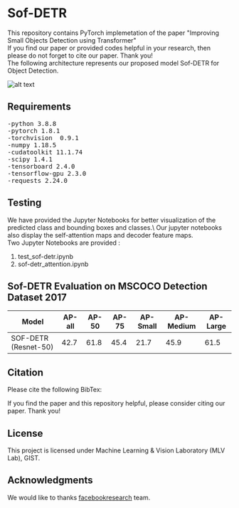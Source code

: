 # Sof-DETR
This repository contains PyTorch implemetation of the paper "Improving Small Objects Detection using Transformer" \
If you find our paper or provided codes helpful in your research, then please do not forget to cite our paper. Thank you! \
The following architecture represents our proposed model Sof-DETR for Object Detection. 

![alt text](https://github.com/shikha-gist/Sof-DETR/blob/main/model/sof-detr_model.JPG)

## Requirements
<pre>
-python 3.8.8  
-pytorch 1.8.1
-torchvision  0.9.1
-numpy 1.18.5
-cudatoolkit 11.1.74
-scipy 1.4.1
-tensorboard 2.4.0
-tensorflow-gpu 2.3.0
-requests 2.24.0
</pre>

## Testing
We have provided the Jupyter Notebooks for better visualization of the predicted class and bounding boxes and classes.\ 
Our jupyter notebooks also display the self-attention maps and decoder feature maps.\
Two Jupyter Notebooks are provided :
1. test_sof-detr.ipynb
2. sof-detr_attention.ipynb




## Sof-DETR Evaluation on MSCOCO Detection Dataset 2017
Model |AP-all | AP-50| AP-75 | AP-Small | AP-Medium | AP-Large 
--- | --- | --- | --- |--- |--- |--- 
SOF-DETR (Resnet-50) | 42.7 | 61.8 | 45.4 | 21.7 | 45.9 | 61.5



## Citation
Please cite the following BibTex: 

If you find the paper and this repository helpful, please consider citing our paper. Thank you!


## License
This project is licensed under Machine Learning & Vision Laboratory (MLV Lab), GIST. 


## Acknowledgments
We would like to thanks [facebookresearch](https://github.com/facebookresearch/detr) team.


